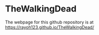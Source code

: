 # TheWalkingDead

The webpage for this github repository is at https://rayoh123.github.io/TheWalkingDead/
